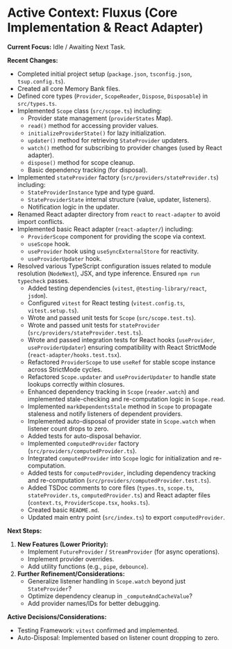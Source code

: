 # Active Context: Fluxus (Core Implementation & React Adapter)

**Current Focus:** Idle / Awaiting Next Task.

**Recent Changes:**

- Completed initial project setup (`package.json`, `tsconfig.json`,
  `tsup.config.ts`).
- Created all core Memory Bank files.
- Defined core types (`Provider`, `ScopeReader`, `Dispose`, `Disposable`) in
  `src/types.ts`.
- Implemented `Scope` class (`src/scope.ts`) including:
  - Provider state management (`providerStates` Map).
  - `read()` method for accessing provider values.
  - `initializeProviderState()` for lazy initialization.
  - `updater()` method for retrieving `StateProvider` updaters.
  - `watch()` method for subscribing to provider changes (used by React
    adapter).
  - `dispose()` method for scope cleanup.
  - Basic dependency tracking (for disposal).
- Implemented `stateProvider` factory (`src/providers/stateProvider.ts`)
  including:
  - `StateProviderInstance` type and type guard.
  - `StateProviderState` internal structure (value, updater, listeners).
  - Notification logic in the updater.
- Renamed React adapter directory from `react` to `react-adapter` to avoid
  import conflicts.
- Implemented basic React adapter (`react-adapter/`) including:
  - `ProviderScope` component for providing the scope via context.
  - `useScope` hook.
  - `useProvider` hook using `useSyncExternalStore` for reactivity.
  - `useProviderUpdater` hook.
- Resolved various TypeScript configuration issues related to module resolution
  (`NodeNext`), JSX, and type inference. Ensured `npm run typecheck` passes.
  - Added testing dependencies (`vitest`, `@testing-library/react`, `jsdom`).
  - Configured `vitest` for React testing (`vitest.config.ts`,
    `vitest.setup.ts`).
  - Wrote and passed unit tests for `Scope` (`src/scope.test.ts`).
  - Wrote and passed unit tests for `stateProvider`
    (`src/providers/stateProvider.test.ts`).
  - Wrote and passed integration tests for React hooks (`useProvider`,
    `useProviderUpdater`) ensuring compatibility with React StrictMode
    (`react-adapter/hooks.test.tsx`).
  - Refactored `ProviderScope` to use `useRef` for stable scope instance across
    StrictMode cycles.
  - Refactored `Scope.updater` and `useProviderUpdater` to handle state lookups
    correctly within closures.
  - Enhanced dependency tracking in `Scope` (`reader.watch`) and implemented
    stale-checking and re-computation logic in `Scope.read`.
  - Implemented `markDependentsStale` method in `Scope` to propagate staleness
    and notify listeners of dependent providers.
  - Implemented auto-disposal of provider state in `Scope.watch` when listener
    count drops to zero.
  - Added tests for auto-disposal behavior.
  - Implemented `computedProvider` factory
    (`src/providers/computedProvider.ts`).
  - Integrated `computedProvider` into `Scope` logic for initialization and
    re-computation.
  - Added tests for `computedProvider`, including dependency tracking and
    re-computation (`src/providers/computedProvider.test.ts`).
  - Added TSDoc comments to core files (`types.ts`, `scope.ts`,
    `stateProvider.ts`, `computedProvider.ts`) and React adapter files
    (`context.ts`, `ProviderScope.tsx`, `hooks.ts`).
  - Created basic `README.md`.
  - Updated main entry point (`src/index.ts`) to export `computedProvider`.

**Next Steps:**

1. **New Features (Lower Priority):**
   - Implement `FutureProvider` / `StreamProvider` (for async operations).
   - Implement provider overrides.
   - Add utility functions (e.g., `pipe`, `debounce`).
2. **Further Refinement/Considerations:**
   - Generalize listener handling in `Scope.watch` beyond just `StateProvider`?
   - Optimize dependency cleanup in `_computeAndCacheValue`?
   - Add provider names/IDs for better debugging.

**Active Decisions/Considerations:**

- Testing Framework: `vitest` confirmed and implemented.
- Auto-Disposal: Implemented based on listener count dropping to zero.
